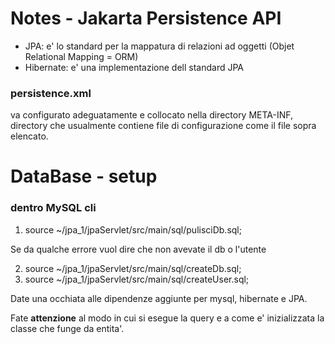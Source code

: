 # Notes - Jakarta Persistence API

- JPA: e' lo standard per la mappatura di relazioni ad oggetti (Objet Relational Mapping = ORM)
- Hibernate: e' una implementazione dell standard JPA

### persistence.xml

va configurato adeguatamente e collocato nella directory META-INF, directory che usualmente contiene file di configurazione come il file sopra elencato.

# DataBase - setup

### dentro MySQL cli

1. source ~/jpa_1/jpaServlet/src/main/sql/pulisciDb.sql; 

Se da qualche errore vuol dire che non avevate il db o l'utente

2. source ~/jpa_1/jpaServlet/src/main/sql/createDb.sql; 
3. source ~/jpa_1/jpaServlet/src/main/sql/createUser.sql; 

Date una occhiata alle dipendenze aggiunte per mysql, hibernate e JPA.

Fate **attenzione** al modo in cui si esegue la query e a come e' inizializzata
la classe che funge da entita'.